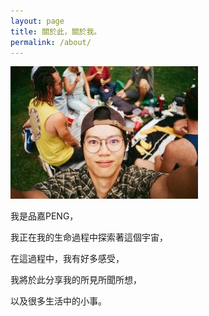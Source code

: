 ```yaml
---
layout: page
title: 關於此，關於我。
permalink: /about/
---
```



<img src="selfie.jpg" width="300" height="212">

我是品嘉PENG，

我正在我的生命過程中探索著這個宇宙，

在這過程中，我有好多感受，

我將於此分享我的所見所聞所想，

以及很多生活中的小事。
